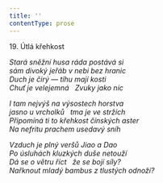 ```yaml
---
title: ''
contentType: prose
---
```


19. Útlá křehkost

_Stará sněžní husa ráda postává si  
sám divoký jeřáb v nebi bez hranic  
Duch je čirý — tíhu mají kosti  
Chuť je velejemná   Zvuky jako nic_

_I tam nejvýš na výsostech horstva  
jasno u vrcholků   tma je ve stržích  
Připomíná ti to křehkost čínských aster  
Na nefritu prachem usedavý sníh_

_Vzduch je plný veršů Jiao a Dao  
Po úsluhách kluzkých duše netouží  
Dá se o větru říct   že se bojí síly?  
Nařknout mladý bambus z tlustých odnoží?_
